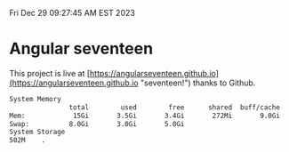 Fri Dec 29 09:27:45 AM EST 2023

# Angular seventeen


This project is live at [https://angularseventeen.github.io](https://angularseventeen.github.io "seventeen!") thanks to Github.

```bash
System Memory
               total        used        free      shared  buff/cache   available
Mem:            15Gi       3.5Gi       3.4Gi       272Mi       9.0Gi        11Gi
Swap:          8.0Gi       3.0Gi       5.0Gi
System Storage
502M	.
